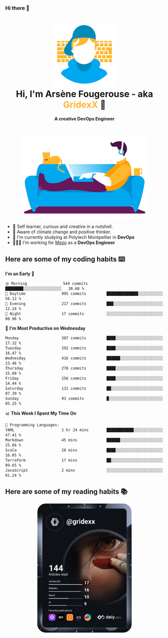 ### Hi there 👋

<!--
**GridexX/gridexx** is a ✨ _special_ ✨ repository because its `README.md` (this file) appears on your GitHub profile.

Here are some ideas to get you started:

- 🔭 I’m currently working on ...
- 🌱 I’m currently learning ...
- 👯 I’m looking to collaborate on ...
- 🤔 I’m looking for help with ...
- 💬 Ask me about ...
- 📫 How to reach me: ...
- 😄 Pronouns: ...
- ⚡ Fun fact: ...
-->


<!-- Header -->
<h1 align="center">
  <img src="./images/user_profile.png" width="200">
  <br>
  Hi, I'm Arsène Fougerouse - aka <span style="color:#ffb72e">GridexX</span> 👋
</h1>


<p align="center">
  <b>A creative DevOps Engineer </b>
</p>
<br/>
<p align="center">
  <img src="./images/man_couch.png" width="400">
</p>

- 🎨 Self learner, curious and creative in a nutshell. 
- 🌱 Aware of climate change and positive thinker.
- 📕 I'm currently studying at Polytech Montpellier in **DevOps**
- 👨🏻‍💻 I'm working for [Mezo](https://meso-lr.umontpellier.fr/) as a **DevOps Engineer**


## Here are some of my coding habits ⌨️

<!-- Add a section about tech and Ops stack
  Like this one : https://github.com/Xanthus58#-tech-stack
-->
<!--START_SECTION:waka-->
**I'm an Early 🐤** 

```text
🌞 Morning                544 commits         ████████░░░░░░░░░░░░░░░░░   30.68 % 
🌆 Daytime                995 commits         ██████████████░░░░░░░░░░░   56.12 % 
🌃 Evening                217 commits         ███░░░░░░░░░░░░░░░░░░░░░░   12.24 % 
🌙 Night                  17 commits          ░░░░░░░░░░░░░░░░░░░░░░░░░   00.96 % 
```
📅 **I'm Most Productive on Wednesday** 

```text
Monday                   307 commits         ████░░░░░░░░░░░░░░░░░░░░░   17.32 % 
Tuesday                  292 commits         ████░░░░░░░░░░░░░░░░░░░░░   16.47 % 
Wednesday                416 commits         ██████░░░░░░░░░░░░░░░░░░░   23.46 % 
Thursday                 278 commits         ████░░░░░░░░░░░░░░░░░░░░░   15.68 % 
Friday                   256 commits         ████░░░░░░░░░░░░░░░░░░░░░   14.44 % 
Saturday                 131 commits         ██░░░░░░░░░░░░░░░░░░░░░░░   07.39 % 
Sunday                   93 commits          █░░░░░░░░░░░░░░░░░░░░░░░░   05.25 % 
```


📊 **This Week I Spent My Time On** 

```text
💬 Programming Languages: 
YAML                     1 hr 24 mins        ████████████░░░░░░░░░░░░░   47.41 % 
Markdown                 45 mins             ██████░░░░░░░░░░░░░░░░░░░   25.66 % 
Scala                    28 mins             ████░░░░░░░░░░░░░░░░░░░░░   16.05 % 
Terraform                17 mins             ██░░░░░░░░░░░░░░░░░░░░░░░   09.65 % 
JavaScript               2 mins              ░░░░░░░░░░░░░░░░░░░░░░░░░   01.24 % 
```


<!--END_SECTION:waka-->

## Here are some of my reading habits 📚
<div  align="center">
  <img src="./images/devcard.svg" width="300">
</div>
